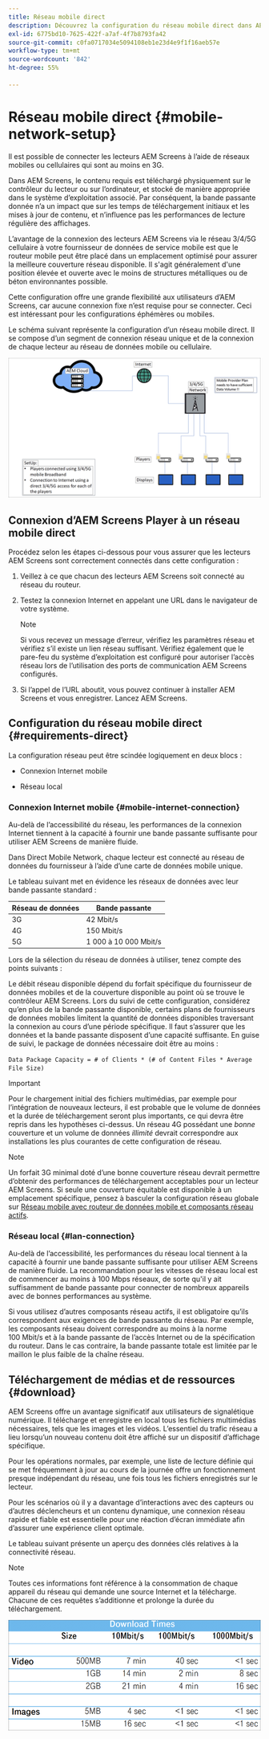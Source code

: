 ```yaml
---
title: Réseau mobile direct
description: Découvrez la configuration du réseau mobile direct dans AEM Screens.
exl-id: 6775bd10-7625-422f-a7af-4f7b8793fa42
source-git-commit: c0fa0717034e5094108eb1e23d4e9f1f16aeb57e
workflow-type: tm+mt
source-wordcount: '842'
ht-degree: 55%

---
```


# Réseau mobile direct {#mobile-network-setup}

Il est possible de connecter les lecteurs AEM Screens à l’aide de réseaux mobiles ou cellulaires qui sont au moins en 3G.

Dans AEM Screens, le contenu requis est téléchargé physiquement sur le contrôleur du lecteur ou sur l’ordinateur, et stocké de manière appropriée dans le système d’exploitation associé. Par conséquent, la bande passante donnée n’a un impact que sur les temps de téléchargement initiaux et les mises à jour de contenu, et n’influence pas les performances de lecture régulière des affichages.

L’avantage de la connexion des lecteurs AEM Screens via le réseau 3/4/5G cellulaire à votre fournisseur de données de service mobile est que le routeur mobile peut être placé dans un emplacement optimisé pour assurer la meilleure couverture réseau disponible. Il s&#39;agit généralement d&#39;une position élevée et ouverte avec le moins de structures métalliques ou de béton environnantes possible.

Cette configuration offre une grande flexibilité aux utilisateurs d’AEM Screens, car aucune connexion fixe n’est requise pour se connecter. Ceci est intéressant pour les configurations éphémères ou mobiles.

Le schéma suivant représente la configuration d’un réseau mobile direct. Il se compose d’un segment de connexion réseau unique et de la connexion de chaque lecteur au réseau de données mobile ou cellulaire.

![](/help/using/assets/direct-mobile-1.png)

## Connexion d’AEM Screens Player à un réseau mobile direct

Procédez selon les étapes ci-dessous pour vous assurer que les lecteurs AEM Screens sont correctement connectés dans cette configuration :

1. Veillez à ce que chacun des lecteurs AEM Screens soit connecté au réseau du routeur.

1. Testez la connexion Internet en appelant une URL dans le navigateur de votre système.

   >[!NOTE]
   >Si vous recevez un message d’erreur, vérifiez les paramètres réseau et vérifiez s’il existe un lien réseau suffisant. Vérifiez également que le pare-feu du système d’exploitation est configuré pour autoriser l’accès réseau lors de l’utilisation des ports de communication AEM Screens configurés.

1. Si l’appel de l’URL aboutit, vous pouvez continuer à installer AEM Screens et vous enregistrer. Lancez AEM Screens.

## Configuration du réseau mobile direct {#requirements-direct}

La configuration réseau peut être scindée logiquement en deux blocs :

* Connexion Internet mobile

* Réseau local

### Connexion Internet mobile {#mobile-internet-connection}

Au-delà de l’accessibilité du réseau, les performances de la connexion Internet tiennent à la capacité à fournir une bande passante suffisante pour utiliser AEM Screens de manière fluide.

Dans Direct Mobile Network, chaque lecteur est connecté au réseau de données du fournisseur à l’aide d’une carte de données mobile unique.

Le tableau suivant met en évidence les réseaux de données avec leur bande passante standard :

| Réseau de données | Bande passante |
|--- |--- |
| 3G | 42 Mbit/s |
| 4G | 150 Mbit/s |
| 5G | 1 000 à 10 000 Mbit/s |

Lors de la sélection du réseau de données à utiliser, tenez compte des points suivants :

Le débit réseau disponible dépend du forfait spécifique du fournisseur de données mobiles et de la couverture disponible au point où se trouve le contrôleur AEM Screens.
Lors du suivi de cette configuration, considérez qu’en plus de la bande passante disponible, certains plans de fournisseurs de données mobiles limitent la quantité de données disponibles traversant la connexion au cours d’une période spécifique. Il faut s’assurer que les données et la bande passante disposent d’une capacité suffisante.
En guise de suivi, le package de données nécessaire doit être au moins :

`Data Package Capacity = # of Clients * (# of Content Files * Average File Size)`


>[!IMPORTANT]
>Pour le chargement initial des fichiers multimédias, par exemple pour l’intégration de nouveaux lecteurs, il est probable que le volume de données et la durée de téléchargement seront plus importants, ce qui devra être repris dans les hypothèses ci-dessus. Un réseau 4G possédant une *bonne* couverture et un volume de données *illimité* devrait correspondre aux installations les plus courantes de cette configuration de réseau.

>[!NOTE]
>Un forfait 3G minimal doté d’une bonne couverture réseau devrait permettre d’obtenir des performances de téléchargement acceptables pour un lecteur AEM Screens. Si seule une couverture équitable est disponible à un emplacement spécifique, pensez à basculer la configuration réseau globale sur [Réseau mobile avec routeur de données mobile et composants réseau actifs](/help/using/mobile-network-router.md).


### Réseau local {#lan-connection}

Au-delà de l’accessibilité, les performances du réseau local tiennent à la capacité à fournir une bande passante suffisante pour utiliser AEM Screens de manière fluide. La recommandation pour les vitesses de réseau local est de commencer au moins à 100 Mbps réseaux, de sorte qu&#39;il y ait suffisamment de bande passante pour connecter de nombreux appareils avec de bonnes performances au système.

Si vous utilisez d’autres composants réseau actifs, il est obligatoire qu’ils correspondent aux exigences de bande passante du réseau. Par exemple, les composants réseau doivent correspondre au moins à la norme 100 Mbit/s et à la bande passante de l’accès Internet ou de la spécification du routeur. Dans le cas contraire, la bande passante totale est limitée par le maillon le plus faible de la chaîne réseau.

## Téléchargement de médias et de ressources {#download}

AEM Screens offre un avantage significatif aux utilisateurs de signalétique numérique. Il télécharge et enregistre en local tous les fichiers multimédias nécessaires, tels que les images et les vidéos. L’essentiel du trafic réseau a lieu lorsqu’un nouveau contenu doit être affiché sur un dispositif d’affichage spécifique.

Pour les opérations normales, par exemple, une liste de lecture définie qui se met fréquemment à jour au cours de la journée offre un fonctionnement presque indépendant du réseau, une fois tous les fichiers enregistrés sur le lecteur.

Pour les scénarios où il y a davantage d’interactions avec des capteurs ou d’autres déclencheurs et un contenu dynamique, une connexion réseau rapide et fiable est essentielle pour une réaction d’écran immédiate afin d’assurer une expérience client optimale.

Le tableau suivant présente un aperçu des données clés relatives à la connectivité réseau.

>[!NOTE]
>
>Toutes ces informations font référence à la consommation de chaque appareil du réseau qui demande une source Internet et la télécharge. Chacune de ces requêtes s’additionne et prolonge la durée du téléchargement.

![](/help/using/assets/download-times-mobile.png)
